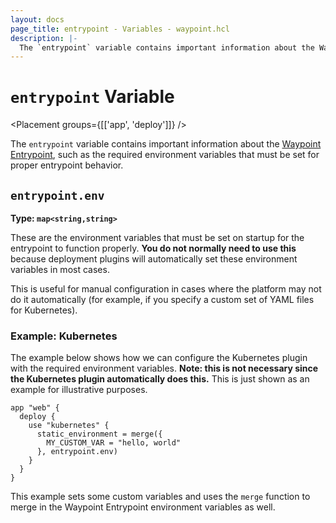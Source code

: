 ```yaml
---
layout: docs
page_title: entrypoint - Variables - waypoint.hcl
description: |-
  The `entrypoint` variable contains important information about the Waypoint Entrypoint, such as the required environment variables that must be set for proper entrypoint behavior.
---
```


# `entrypoint` Variable

<Placement groups={[['app', 'deploy']]} />

The `entrypoint` variable contains important information about
the [Waypoint Entrypoint](../docs/entrypoint), such as the required
environment variables that must be set for proper entrypoint behavior.

## `entrypoint.env`

**Type: `map<string,string>`**

These are the environment variables that must be set on startup
for the entrypoint to function properly. **You do not normally need
to use this** because deployment plugins will automatically set these
environment variables in most cases.

This is useful for manual configuration in cases where the platform
may not do it automatically (for example, if you specify a custom set
of YAML files for Kubernetes).

### Example: Kubernetes

The example below shows how we can configure the Kubernetes plugin
with the required environment variables. **Note: this is not necessary
since the Kubernetes plugin automatically does this.** This is just
shown as an example for illustrative purposes.

```hcl
app "web" {
  deploy {
    use "kubernetes" {
      static_environment = merge({
        MY_CUSTOM_VAR = "hello, world"
      }, entrypoint.env)
    }
  }
}
```

This example sets some custom variables and uses the `merge` function
to merge in the Waypoint Entrypoint environment variables as well.
